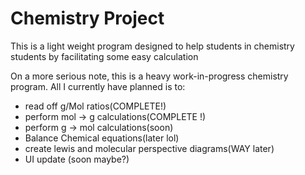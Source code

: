 # Chemistry Project
This is a light weight program designed to help students in chemistry students by facilitating some easy calculation

On a more serious note, this is a heavy work-in-progress chemistry program. All I currently have planned is to:
- read off g/Mol ratios(COMPLETE!)
- perform mol -> g calculations(COMPLETE !)
- perform g -> mol calculations(soon)
- Balance Chemical equations(later lol)
- create lewis and molecular perspective diagrams(WAY later)
- UI update (soon maybe?)
